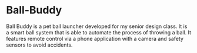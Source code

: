 # Ball-Buddy
Ball Buddy is a pet ball launcher developed for my senior design class. It is a smart ball system that is able to automate the process of throwing a ball. It features remote control via a phone application with a camera and safety sensors to avoid accidents. 
